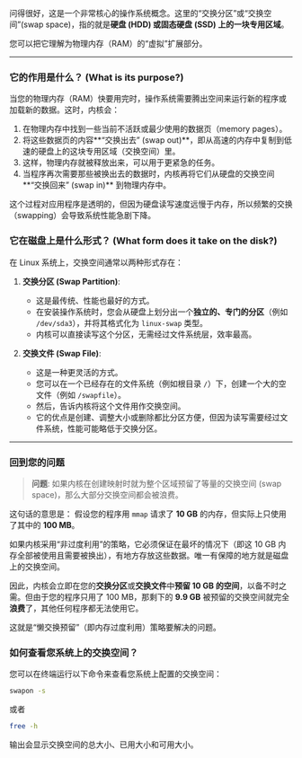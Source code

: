 问得很好，这是一个非常核心的操作系统概念。这里的“交换分区”或“交换空间”(swap space)，指的就是**硬盘 (HDD) 或固态硬盘 (SSD) 上的一块专用区域**。

您可以把它理解为物理内存（RAM）的“虚拟”扩展部分。

-----

### 它的作用是什么？ (What is its purpose?)

当您的物理内存（RAM）快要用完时，操作系统需要腾出空间来运行新的程序或加载新的数据。这时，内核会：

1.  在物理内存中找到一些当前不活跃或最少使用的数据页（memory pages）。
2.  将这些数据页的内容\*\*“交换出去” (swap out)\*\*，即从高速的内存中复制到低速的硬盘上的这块专用区域（交换空间）里。
3.  这样，物理内存就被释放出来，可以用于更紧急的任务。
4.  当程序再次需要那些被换出去的数据时，内核再将它们从硬盘的交换空间\*\*“交换回来” (swap in)\*\* 到物理内存中。

这个过程对应用程序是透明的，但因为硬盘读写速度远慢于内存，所以频繁的交换（swapping）会导致系统性能急剧下降。

### 它在磁盘上是什么形式？ (What form does it take on the disk?)

在 Linux 系统上，交换空间通常以两种形式存在：

1.  **交换分区 (Swap Partition)**:

      * 这是最传统、性能也最好的方式。
      * 在安装操作系统时，您会从硬盘上划分出一个**独立的、专门的分区**（例如 `/dev/sda3`），并将其格式化为 `linux-swap` 类型。
      * 内核可以直接读写这个分区，无需经过文件系统层，效率最高。

2.  **交换文件 (Swap File)**:

      * 这是一种更灵活的方式。
      * 您可以在一个已经存在的文件系统（例如根目录 `/`）下，创建一个大的空文件（例如 `/swapfile`）。
      * 然后，告诉内核将这个文件用作交换空间。
      * 它的优点是创建、调整大小或删除都比分区方便，但因为读写需要经过文件系统，性能可能略低于交换分区。

-----

### 回到您的问题

> **问题**: 如果内核在创建映射时就为整个区域预留了等量的交换空间 (swap space)，那么大部分交换空间都会被浪费。

这句话的意思是：
假设您的程序用 `mmap` 请求了 **10 GB** 的内存，但实际上只使用了其中的 **100 MB**。

如果内核采用“非过度利用”的策略，它必须保证在最坏的情况下（即这 10 GB 内存全部被使用且需要被换出），有地方存放这些数据。唯一有保障的地方就是磁盘上的交换空间。

因此，内核会立即在您的**交换分区**或**交换文件**中**预留 10 GB 的空间**，以备不时之需。但由于您的程序只用了 100 MB，那剩下的 **9.9 GB** 被预留的交换空间就完全**浪费**了，其他任何程序都无法使用它。

这就是“懒交换预留”（即内存过度利用）策略要解决的问题。

### 如何查看您系统上的交换空间？

您可以在终端运行以下命令来查看您系统上配置的交换空间：

```bash
swapon -s
```

或者

```bash
free -h
```

输出会显示交换空间的总大小、已用大小和可用大小。